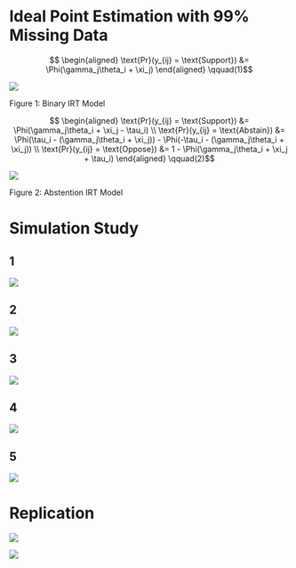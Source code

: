 # Ideal Point Estimation with 99% Missing Data


<span id="eq-irt">$$
\begin{aligned}
  \text{Pr}(y_{ij} = \text{Support}) &= \Phi(\gamma_j\theta_i + \xi_j)
\end{aligned}
 \qquad(1)$$</span>

<div id="fig-irt">

![](README_files/figure-commonmark/fig-irt-1.png)

Figure 1: Binary IRT Model

</div>

<span id="eq-irt-tau">$$
\begin{aligned}
   \text{Pr}(y_{ij} = \text{Support}) &= \Phi(\gamma_j\theta_i + \xi_j - \tau_i) \\
   \text{Pr}(y_{ij} = \text{Abstain}) &= \Phi(\tau_i - (\gamma_j\theta_i + \xi_j)) - \Phi(-\tau_i - (\gamma_j\theta_i + \xi_j)) \\
   \text{Pr}(y_{ij} = \text{Oppose}) &= 1 - \Phi(\gamma_j\theta_i + \xi_j + \tau_i) 
\end{aligned}
 \qquad(2)$$</span>

<div id="fig-irt-abs">

![](README_files/figure-commonmark/fig-irt-abs-1.png)

Figure 2: Abstention IRT Model

</div>

# Simulation Study

<div class="panel-tabset">

## 1

![](README_files/figure-commonmark/chnk1-1.png)

## 2

![](README_files/figure-commonmark/chnk2-1.png)

## 3

![](README_files/figure-commonmark/chnk3-1.png)

## 4

![](README_files/figure-commonmark/chnk4-1.png)

## 5

![](README_files/figure-commonmark/chnk5-1.png)

</div>

# Replication

![](README_files/figure-commonmark/unnamed-chunk-6-1.png)

![](README_files/figure-commonmark/unnamed-chunk-7-1.png)
